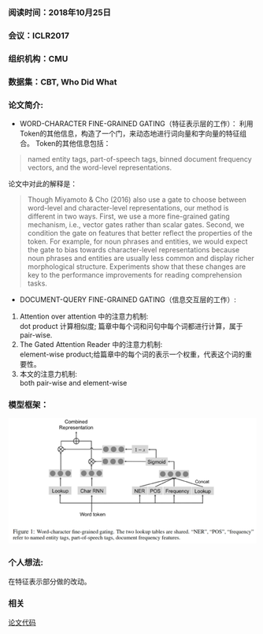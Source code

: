 ### 阅读时间：2018年10月25日
### 会议：ICLR2017
### 组织机构：CMU
### 数据集：CBT, Who Did What

### 论文简介:
* WORD-CHARACTER FINE-GRAINED GATING（特征表示层的工作）：
利用Token的其他信息，构造了一个门，来动态地进行词向量和字向量的特征组合。
Token的其他信息包括：
> named entity tags, part-of-speech tags, binned document frequency vectors, and the word-level representations.

论文中对此的解释是：
> Though Miyamoto & Cho (2016) also use a gate to choose between word-level and character-level
representations, our method is different in two ways. First, we use a more fine-grained gating mechanism, i.e., vector gates rather than scalar gates. Second, we condition the gate on features that better reflect the properties of the token. For example, for noun phrases and entities, we would expect the gate to bias towards character-level representations because noun phrases and entities are usually less common and display richer morphological structure. Experiments show that these changes are key to the performance improvements for reading comprehension tasks.

* DOCUMENT-QUERY FINE-GRAINED GATING（信息交互层的工作）:
1. Attention over attention 中的注意力机制:   
dot product 计算相似度; 篇章中每个词和问句中每个词都进行计算，属于pair-wise.
2. The Gated Attention Reader 中的注意力机制:  
element-wise product;给篇章中的每个词的表示一个权重，代表这个词的重要性。
3. 本文的注意力机制:   
both pair-wise and element-wise 

### 模型框架：  
![image](https://github.com/dengyuning/paper-reading-notes/blob/master/paper_pictures/words_or_characters.png?raw=true)

### 个人想法: 
在特征表示部分做的改动。

### 相关  
[论文代码](https://github.com/kimiyoung/fg-gating)
